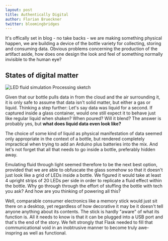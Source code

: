 ```yaml
---
layout: post
title: Authentically Digital
author: Florian Brueckner
twitter: bloomingbridges
---
```


It's offically set in blog - no take backs - we are making something physical happen, we are building a device of the bottle variety for collecting, storing and consuming data. Obvious problems concerning the production of the artifact aside, how does one design the look and feel of something normally invisible to the human eye?

## States of digital matter

<!--![LED fluid simulation Processing sketch](http://sorakasumi.github.com/flask/img/ledsketch.png)-->
![LED fluid simulation Processing sketch](http://0.0.0.0:4000/flask/img/ledsketch.png)

Given that our bottle pulls data in from the cloud and the air surrounding it, it is only safe to assume that data isn't solid matter, but either a gas or liquid. Thinking a step further: Let's say data was liquid for a second. If captured inside a glass container, would one still expect it to behave just like regular liquid when shaken? When poured? Will it blend? The answer is probably yes, but **what does liquid data even look like?**

The choice of some kind of liquid as physical manifestation of data seemed only appropriate in the context of a bottle, but rendered completely impractical when trying to add an Arduino plus batteries into the mix. And let's not forget that all that needs to go inside a bottle, preferably hidden away.

Emulating fluid through light seemed therefore to be the next best option, provided that we are able to obfuscate the glass somehow so that it doesn't just look like a grid of LEDs inside a bottle. We figured it would take at least 4 upright strips of 20 LEDs per side in order to replicate a fluid effect within the bottle. Why go through through the effort of stuffing the bottle with tech you ask? And how are you thinking of powering all this?

Well, comparable consumer electronics like a memory stick would just sit there on a desktop, yet regardless of how decorative it may be it doesn't tell anyone anything about its contents. The stick is hardly "aware" of what its function is. All it needs to know is that it can be plugged into a USB port and that's the end of the story. We felt strongly that Flask needed to fill that communicational void in an inobtrusive manner to become truly awe-inspring as well as functional.